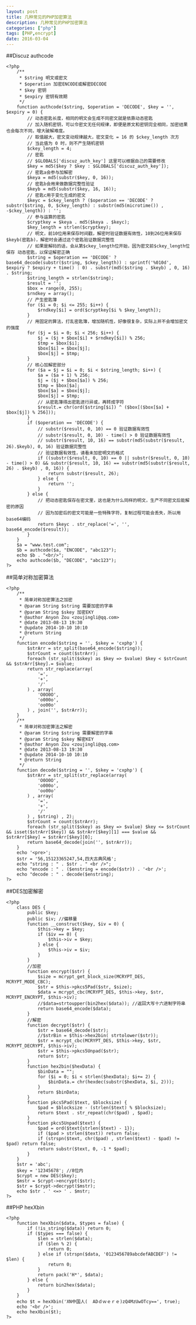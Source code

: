 ```yaml
---
layout: post
title: 几种常见的PHP加密算法
description: 几种常见的PHP加密算法
categories: ["php"]
tags: [PHP,encrypt]
date: 2016-03-04
---
```


##Discuz authcode

    <?php
        /** 
         * $string 明文或密文
         * $operation 加密ENCODE或解密DECODE
         * $key 密钥
         * $expiry 密钥有效期
         */
        function authcode($string, $operation = 'DECODE', $key = '', $expiry = 0) {
            // 动态密匙长度，相同的明文会生成不同密文就是依靠动态密匙
            // 加入随机密钥，可以令密文无任何规律，即便是原文和密钥完全相同，加密结果也会每次不同，增大破解难度。
            // 取值越大，密文变动规律越大，密文变化 = 16 的 $ckey_length 次方
            // 当此值为 0 时，则不产生随机密钥
            $ckey_length = 4;
            // 密匙
            // $GLOBALS['discuz_auth_key'] 这里可以根据自己的需要修改
            $key = md5($key ? $key : $GLOBALS['discuz_auth_key']);
            // 密匙a会参与加解密
            $keya = md5(substr($key, 0, 16));
            // 密匙b会用来做数据完整性验证
            $keyb = md5(substr($key, 16, 16));
            // 密匙c用于变化生成的密文
            $keyc = $ckey_length ? ($operation == 'DECODE' ? substr($string, 0, $ckey_length) : substr(md5(microtime()) , -$ckey_length)) : '';
            // 参与运算的密匙
            $cryptkey = $keya . md5($keya . $keyc);
            $key_length = strlen($cryptkey);
            // 明文，前10位用来保存时间戳，解密时验证数据有效性，10到26位用来保存$keyb(密匙b)，解密时会通过这个密匙验证数据完整性
            // 如果是解码的话，会从第$ckey_length位开始，因为密文前$ckey_length位保存 动态密匙，以保证解密正确
            $string = $operation == 'DECODE' ? base64_decode(substr($string, $ckey_length)) : sprintf('%010d', $expiry ? $expiry + time() : 0) . substr(md5($string . $keyb) , 0, 16) . $string;
            $string_length = strlen($string);
            $result = '';
            $box = range(0, 255);
            $rndkey = array();
            // 产生密匙簿
            for ($i = 0; $i <= 255; $i++) {
                $rndkey[$i] = ord($cryptkey[$i % $key_length]);
            }
            // 用固定的算法，打乱密匙簿，增加随机性，好像很复杂，实际上并不会增加密文的强度
            for ($j = $i = 0; $i < 256; $i++) {
                $j = ($j + $box[$i] + $rndkey[$i]) % 256;
                $tmp = $box[$i];
                $box[$i] = $box[$j];
                $box[$j] = $tmp;
            }
            // 核心加解密部分
            for ($a = $j = $i = 0; $i < $string_length; $i++) {
                $a = ($a + 1) % 256;
                $j = ($j + $box[$a]) % 256;
                $tmp = $box[$a];
                $box[$a] = $box[$j];
                $box[$j] = $tmp;
                // 从密匙簿得出密匙进行异或，再转成字符
                $result.= chr(ord($string[$i]) ^ ($box[($box[$a] + $box[$j]) % 256]));
            }
            if ($operation == 'DECODE') {
                // substr($result, 0, 10) == 0 验证数据有效性
                // substr($result, 0, 10) - time() > 0 验证数据有效性
                // substr($result, 10, 16) == substr(md5(substr($result, 26).$keyb), 0, 16) 验证数据完整性
                // 验证数据有效性，请看未加密明文的格式
                if ((substr($result, 0, 10) == 0 || substr($result, 0, 10) - time() > 0) && substr($result, 10, 16) == substr(md5(substr($result, 26) . $keyb) , 0, 16)) {
                    return substr($result, 26);
                } else {
                    return '';
                }
            } else {
                // 把动态密匙保存在密文里，这也是为什么同样的明文，生产不同密文后能解密的原因
                // 因为加密后的密文可能是一些特殊字符，复制过程可能会丢失，所以用base64编码
                return $keyc . str_replace('=', '', base64_encode($result));
            }
        }
        $a = "www.test.com";
        $b = authcode($a, "ENCODE", "abc123");
        echo $b . "<br/>";
        echo authcode($b, "DECODE", "abc123");
    ?>

<!-- more -->
##简单对称加密算法

    <?php
        /** 
         * 简单对称加密算法之加密
         * @param String $string 需要加密的字串
         * @param String $skey 加密EKY
         * @author Anyon Zou <zoujingli@qq.com>
         * @date 2013-08-13 19:30
         * @update 2014-10-10 10:10
         * @return String
         */
        function encode($string = '', $skey = 'cxphp') {
            $strArr = str_split(base64_encode($string));
            $strCount = count($strArr);
            foreach (str_split($skey) as $key => $value) $key < $strCount && $strArr[$key].= $value;
            return str_replace(array(
                '=',
                '+',
                '/'
            ) , array(
                'O0O0O',
                'o000o',
                'oo00o'
            ) , join('', $strArr));
        }
        /** 
         * 简单对称加密算法之解密
         * @param String $string 需要解密的字串
         * @param String $skey 解密KEY
         * @author Anyon Zou <zoujingli@qq.com>
         * @date 2013-08-13 19:30
         * @update 2014-10-10 10:10
         * @return String
         */
        function decode($string = '', $skey = 'cxphp') {
            $strArr = str_split(str_replace(array(
                'O0O0O',
                'o000o',
                'oo00o'
            ) , array(
                '=',
                '+',
                '/'
            ) , $string) , 2);
            $strCount = count($strArr);
            foreach (str_split($skey) as $key => $value) $key <= $strCount && isset($strArr[$key]) && $strArr[$key][1] === $value && $strArr[$key] = $strArr[$key][0];
            return base64_decode(join('', $strArr));
        }
        echo '<pre>';
        $str = '56,15123365247,54,四大古典风格';
        echo "string : " . $str . " <br />";
        echo "encode : " . ($enstring = encode($str)) . '<br />';
        echo "decode : " . decode($enstring);
    ?>

##DES加密解密

    <?php
        class DES {
            public $key;
            public $iv; //偏移量
            function __construct($key, $iv = 0) {
                $this->key = $key;
                if ($iv == 0) {
                    $this->iv = $key;
                } else {
                    $this->iv = $iv;
                }
            }
            //加密
            function encrypt($str) {
                $size = mcrypt_get_block_size(MCRYPT_DES, MCRYPT_MODE_CBC);
                $str = $this->pkcs5Pad($str, $size);
                $data = mcrypt_cbc(MCRYPT_DES, $this->key, $str, MCRYPT_ENCRYPT, $this->iv);
                //$data=strtoupper(bin2hex($data)); //返回大写十六进制字符串
                return base64_encode($data);
            }
            //解密
            function decrypt($str) {
                $str = base64_decode($str);
                //$strBin = $this->hex2bin( strtolower($str));
                $str = mcrypt_cbc(MCRYPT_DES, $this->key, $str, MCRYPT_DECRYPT, $this->iv);
                $str = $this->pkcs5Unpad($str);
                return $str;
            }
            function hex2bin($hexData) {
                $binData = "";
                for ($i = 0; $i < strlen($hexData); $i+= 2) {
                    $binData.= chr(hexdec(substr($hexData, $i, 2)));
                }
                return $binData;
            }
            function pkcs5Pad($text, $blocksize) {
                $pad = $blocksize - (strlen($text) % $blocksize);
                return $text . str_repeat(chr($pad) , $pad);
            }
            function pkcs5Unpad($text) {
                $pad = ord($text{strlen($text) - 1});
                if ($pad > strlen($text)) return false;
                if (strspn($text, chr($pad) , strlen($text) - $pad) != $pad) return false;
                return substr($text, 0, -1 * $pad);
            }
        }
        $str = 'abc';
        $key = '12345678'; //8位内
        $crypt = new DES($key);
        $mstr = $crypt->encrypt($str);
        $str = $crypt->decrypt($mstr);
        echo $str . ' <=> ' . $mstr;
    ?>

##PHP hexXbin

    <?php
        function hexXbin($data, $types = false) {
            if (!is_string($data)) return 0;
            if ($types === false) {
                $len = strlen($data);
                if ($len % 2) {
                    return 0;
                } else if (strspn($data, '0123456789abcdefABCDEF') != $len) {
                    return 0;
                }
                return pack('H*', $data);
            } else {
                return bin2hex($data);
            }
        }
        echo $t = hexXbin('XN中国人(  ADｄｗｅｒｅ)zQ4MzUwOTcy==', true);
        echo '<br />';
        echo hexXbin($t);
    ?>
